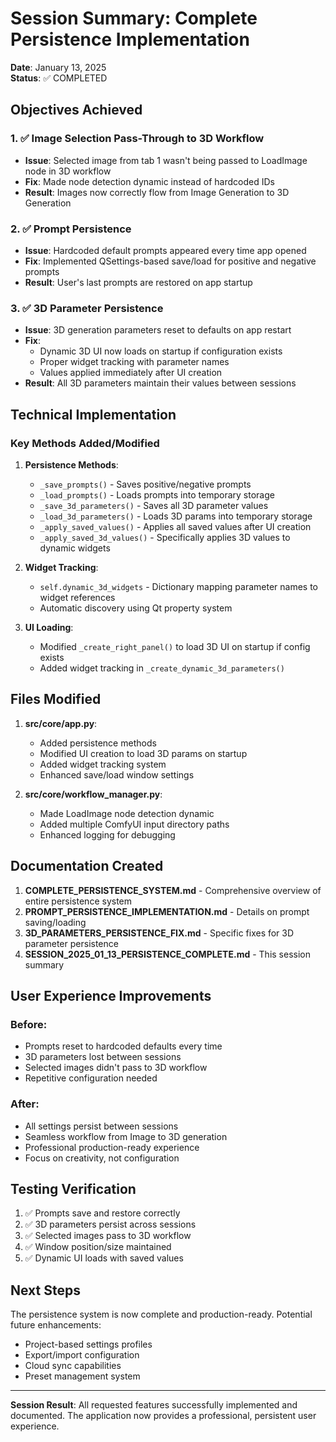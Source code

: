 # Session Summary: Complete Persistence Implementation
**Date**: January 13, 2025  
**Status**: ✅ COMPLETED

## Objectives Achieved

### 1. ✅ Image Selection Pass-Through to 3D Workflow
- **Issue**: Selected image from tab 1 wasn't being passed to LoadImage node in 3D workflow
- **Fix**: Made node detection dynamic instead of hardcoded IDs
- **Result**: Images now correctly flow from Image Generation to 3D Generation

### 2. ✅ Prompt Persistence
- **Issue**: Hardcoded default prompts appeared every time app opened
- **Fix**: Implemented QSettings-based save/load for positive and negative prompts
- **Result**: User's last prompts are restored on app startup

### 3. ✅ 3D Parameter Persistence
- **Issue**: 3D generation parameters reset to defaults on app restart
- **Fix**: 
  - Dynamic 3D UI now loads on startup if configuration exists
  - Proper widget tracking with parameter names
  - Values applied immediately after UI creation
- **Result**: All 3D parameters maintain their values between sessions

## Technical Implementation

### Key Methods Added/Modified

1. **Persistence Methods**:
   - `_save_prompts()` - Saves positive/negative prompts
   - `_load_prompts()` - Loads prompts into temporary storage
   - `_save_3d_parameters()` - Saves all 3D parameter values
   - `_load_3d_parameters()` - Loads 3D params into temporary storage
   - `_apply_saved_values()` - Applies all saved values after UI creation
   - `_apply_saved_3d_values()` - Specifically applies 3D values to dynamic widgets

2. **Widget Tracking**:
   - `self.dynamic_3d_widgets` - Dictionary mapping parameter names to widget references
   - Automatic discovery using Qt property system

3. **UI Loading**:
   - Modified `_create_right_panel()` to load 3D UI on startup if config exists
   - Added widget tracking in `_create_dynamic_3d_parameters()`

## Files Modified

1. **src/core/app.py**:
   - Added persistence methods
   - Modified UI creation to load 3D params on startup
   - Added widget tracking system
   - Enhanced save/load window settings

2. **src/core/workflow_manager.py**:
   - Made LoadImage node detection dynamic
   - Added multiple ComfyUI input directory paths
   - Enhanced logging for debugging

## Documentation Created

1. **COMPLETE_PERSISTENCE_SYSTEM.md** - Comprehensive overview of entire persistence system
2. **PROMPT_PERSISTENCE_IMPLEMENTATION.md** - Details on prompt saving/loading
3. **3D_PARAMETERS_PERSISTENCE_FIX.md** - Specific fixes for 3D parameter persistence
4. **SESSION_2025_01_13_PERSISTENCE_COMPLETE.md** - This session summary

## User Experience Improvements

### Before:
- Prompts reset to hardcoded defaults every time
- 3D parameters lost between sessions
- Selected images didn't pass to 3D workflow
- Repetitive configuration needed

### After:
- All settings persist between sessions
- Seamless workflow from Image to 3D generation
- Professional production-ready experience
- Focus on creativity, not configuration

## Testing Verification

1. ✅ Prompts save and restore correctly
2. ✅ 3D parameters persist across sessions
3. ✅ Selected images pass to 3D workflow
4. ✅ Window position/size maintained
5. ✅ Dynamic UI loads with saved values

## Next Steps

The persistence system is now complete and production-ready. Potential future enhancements:
- Project-based settings profiles
- Export/import configuration
- Cloud sync capabilities
- Preset management system

---

**Session Result**: All requested features successfully implemented and documented. The application now provides a professional, persistent user experience.